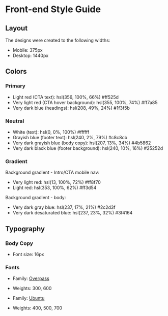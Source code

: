 # Front-end Style Guide

## Layout

The designs were created to the following widths:

- Mobile: 375px
- Desktop: 1440px

## Colors

### Primary

- Light red (CTA text): hsl(356, 100%, 66%) #ff525d
- Very light red (CTA hover background): hsl(355, 100%, 74%) #ff7a85
- Very dark blue (headings): hsl(208, 49%, 24%) #1f3f5b

### Neutral

- White (text): hsl(0, 0%, 100%) #ffffff
- Grayish blue (footer text): hsl(240, 2%, 79%) #c8c8cb
- Very dark grayish blue (body copy): hsl(207, 13%, 34%) #4b5862
- Very dark black blue (footer background): hsl(240, 10%, 16%) #25252d

### Gradient

Background gradient - Intro/CTA mobile nav:

- Very light red: hsl(13, 100%, 72%) #ff8f70
- Light red: hsl(353, 100%, 62%) #ff3d54

Background gradient - body:

- Very dark gray blue: hsl(237, 17%, 21%) #2c2d3f
- Very dark desaturated blue: hsl(237, 23%, 32%) #3f4164

## Typography

### Body Copy

- Font size: 16px

### Fonts

- Family: [Overpass](https://fonts.google.com/specimen/Overpass?preview.text_type=custom)
- Weights: 300, 600

- Family: [Ubuntu](https://fonts.google.com/specimen/Ubuntu?preview.text_type=custom)
- Weights: 400, 500, 700
